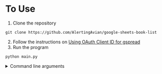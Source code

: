 # To Use
1. Clone the repository
```
git clone https://github.com/AlertingAvian/google-sheets-book-list
```
2. Follow the instructions on [Using OAuth Client ID for gspread](https://docs.gspread.org/en/latest/oauth2.html#for-end-users-using-oauth-client-id)
3. Run the program
```
python main.py
```

<details>
  
<Summary>Command line arguments</Summary>

# Command line arguments
Not required to run the program, for most people just following the instructions will work
```
-h --Help, Displays this message
-s --Skip_venv, Skips creation of virtual environment and installation of required packages
```

</details>
